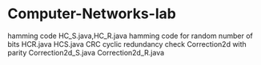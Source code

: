 # Computer-Networks-lab

hamming code HC_S.java,HC_R.java
hamming code for random number of bits HCR.java   HCS.java
CRC cyclic redundancy check
Correction2d  with parity Correction2d_S.java    Correction2d_R.java
